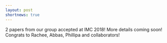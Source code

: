 ```yaml
---
layout: post
shortnews: true
---
```


2 papers from our group accepted at IMC 2018! More details coming soon! Congrats to Rachee, Abbas, Phillipa and collaborators!
